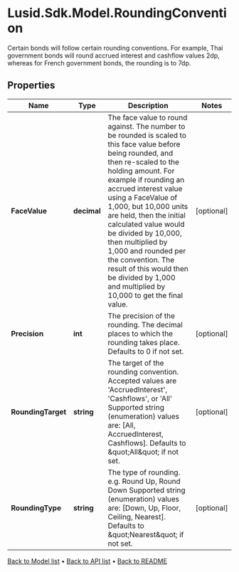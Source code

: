 # Lusid.Sdk.Model.RoundingConvention
Certain bonds will follow certain rounding conventions.  For example, Thai government bonds will round accrued interest and cashflow values 2dp, whereas for  French government bonds, the rounding is to 7dp.

## Properties

Name | Type | Description | Notes
------------ | ------------- | ------------- | -------------
**FaceValue** | **decimal** | The face value to round against.  The number to be rounded is scaled to this face value before being rounded, and then re-scaled to the holding amount.  For example if rounding an accrued interest value using a FaceValue of 1,000, but 10,000 units are held,  then the initial calculated value would be divided by 10,000, then multiplied by 1,000 and rounded per the convention.  The result of this would then be divided by 1,000 and multiplied by 10,000 to get the final value. | [optional] 
**Precision** | **int** | The precision of the rounding.  The decimal places to which the rounding takes place.  Defaults to 0 if not set. | [optional] 
**RoundingTarget** | **string** | The target of the rounding convention.  Accepted values are &#39;AccruedInterest&#39;, &#39;Cashflows&#39;, or &#39;All&#39;    Supported string (enumeration) values are: [All, AccruedInterest, Cashflows].  Defaults to \&quot;All\&quot; if not set. | [optional] 
**RoundingType** | **string** | The type of rounding.  e.g. Round Up, Round Down    Supported string (enumeration) values are: [Down, Up, Floor, Ceiling, Nearest].  Defaults to \&quot;Nearest\&quot; if not set. | [optional] 

[Back to Model list](../README.md#documentation-for-models) &#8226; [Back to API list](../README.md#documentation-for-api-endpoints) &#8226; [Back to README](../README.md)


